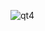 ![qt4](https://user-images.githubusercontent.com/95536223/232206873-ea2ed826-56db-42c7-9b63-f613689c5021.png)
